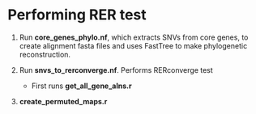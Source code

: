 # Performing RER test

1. Run **core_genes_phylo.nf**, which extracts SNVs from core genes, to
create alignment fasta files and uses FastTree to make phylogenetic
reconstruction.

2. Run **snvs_to_rerconverge.nf**. Performs RERconverge test
    * First runs **get_all_gene_alns.r**

3. **create_permuted_maps.r**
